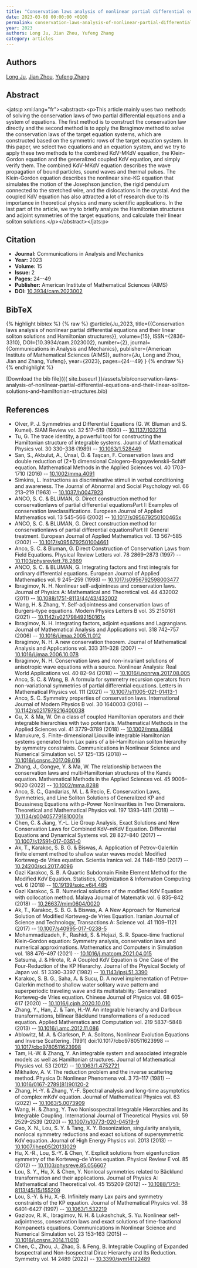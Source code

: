 ```yaml
---
title: "Conservation laws analysis of nonlinear partial differential equations and their linear soliton solutions and Hamiltonian structures"
date: 2023-03-08 00:00:00 +0100
permalink: conservation-laws-analysis-of-nonlinear-partial-differential-equations-and-their-linear-soliton-solutions-and-hamiltonian-structures
year: 2023
authors: Long Ju, Jian Zhou, Yufeng Zhang
category: articles
---
```

 
## Authors
[Long Ju](authors/long-ju), [Jian Zhou](authors/jian-zhou), [Yufeng Zhang](authors/yufeng-zhang)
 
## Abstract
<jats:p xml:lang="fr">&lt;abstract&gt;&lt;p&gt;This article mainly uses two methods of solving the conservation laws of two partial differential equations and a system of equations. The first method is to construct the conservation law directly and the second method is to apply the Ibragimov method to solve the conservation laws of the target equation systems, which are constructed based on the symmetric rows of the target equation system. In this paper, we select two equations and an equation system, and we try to apply these two methods to the combined KdV-MKdV equation, the Klein-Gordon equation and the generalized coupled KdV equation, and simply verify them. The combined KdV-MKdV equation describes the wave propagation of bound particles, sound waves and thermal pulses. The Klein-Gordon equation describes the nonlinear sine-KG equation that simulates the motion of the Josephson junction, the rigid pendulum connected to the stretched wire, and the dislocations in the crystal. And the coupled KdV equation has also attracted a lot of research due to its importance in theoretical physics and many scientific applications. In the last part of the article, we try to briefly analyze the Hamiltonian structures and adjoint symmetries of the target equations, and calculate their linear soliton solutions.&lt;/p&gt;&lt;/abstract&gt;</jats:p>
 
## Citation
- **Journal:** Communications in Analysis and Mechanics
- **Year:** 2023
- **Volume:** 15
- **Issue:** 2
- **Pages:** 24--49
- **Publisher:** American Institute of Mathematical Sciences (AIMS)
- **DOI:** [10.3934/cam.2023002](https://doi.org/10.3934/cam.2023002)
 
## BibTeX
{% highlight bibtex %}
{% raw %}
@article{Ju_2023,
  title={{Conservation laws analysis of nonlinear partial differential equations and their linear soliton solutions and Hamiltonian structures}},
  volume={15},
  ISSN={2836-3310},
  DOI={10.3934/cam.2023002},
  number={2},
  journal={Communications in Analysis and Mechanics},
  publisher={American Institute of Mathematical Sciences (AIMS)},
  author={Ju, Long and Zhou, Jian and Zhang, Yufeng},
  year={2023},
  pages={24--49}
}
{% endraw %}
{% endhighlight %}
 
[Download the bib file]({{ site.baseurl }}/assets/bib/conservation-laws-analysis-of-nonlinear-partial-differential-equations-and-their-linear-soliton-solutions-and-hamiltonian-structures.bib)
 
## References
- Olver, P. J. Symmetries and Differential Equations (G. W. Bluman and S. Kumei). SIAM Review vol. 32 517–519 (1990) -- [10.1137/1032114](https://doi.org/10.1137/1032114)
- Tu, G. The trace identity, a powerful tool for constructing the Hamiltonian structure of integrable systems. Journal of Mathematical Physics vol. 30 330–338 (1989) -- [10.1063/1.528449](https://doi.org/10.1063/1.528449)
- San, S., Akbulut, A., Ünsal, Ö. & Taşcan, F. Conservation laws and double reduction of (2+1) dimensional Calogero–Bogoyavlenskii–Schiff equation. Mathematical Methods in the Applied Sciences vol. 40 1703–1710 (2016) -- [10.1002/mma.4091](https://doi.org/10.1002/mma.4091)
- Simkins, L. Instructions as discriminative stimuli in verbal conditioning and awareness. The Journal of Abnormal and Social Psychology vol. 66 213–219 (1963) -- [10.1037/h0047923](https://doi.org/10.1037/h0047923)
- ANCO, S. C. & BLUMAN, G. Direct construction method for conservationlaws of partial differential equationsPart I: Examples of conservation lawclassifications. European Journal of Applied Mathematics vol. 13 545–566 (2002) -- [10.1017/s095679250100465x](https://doi.org/10.1017/s095679250100465x)
- ANCO, S. C. & BLUMAN, G. Direct construction method for conservationlaws of partial differential equationsPart II: General treatment. European Journal of Applied Mathematics vol. 13 567–585 (2002) -- [10.1017/s0956792501004661](https://doi.org/10.1017/s0956792501004661)
- Anco, S. C. & Bluman, G. Direct Construction of Conservation Laws from Field Equations. Physical Review Letters vol. 78 2869–2873 (1997) -- [10.1103/physrevlett.78.2869](https://doi.org/10.1103/physrevlett.78.2869)
- ANCO, S. C. & BLUMAN, G. Integrating factors and first integrals for ordinary differential equations. European Journal of Applied Mathematics vol. 9 245–259 (1998) -- [10.1017/s0956792598003477](https://doi.org/10.1017/s0956792598003477)
- Ibragimov, N. H. Nonlinear self-adjointness and conservation laws. Journal of Physics A: Mathematical and Theoretical vol. 44 432002 (2011) -- [10.1088/1751-8113/44/43/432002](https://doi.org/10.1088/1751-8113/44/43/432002)
- Wang, H. & Zhang, Y. Self-adjointness and conservation laws of Burgers-type equations. Modern Physics Letters B vol. 35 2150161 (2021) -- [10.1142/s021798492150161x](https://doi.org/10.1142/s021798492150161x)
- Ibragimov, N. H. Integrating factors, adjoint equations and Lagrangians. Journal of Mathematical Analysis and Applications vol. 318 742–757 (2006) -- [10.1016/j.jmaa.2005.11.012](https://doi.org/10.1016/j.jmaa.2005.11.012)
- Ibragimov, N. H. A new conservation theorem. Journal of Mathematical Analysis and Applications vol. 333 311–328 (2007) -- [10.1016/j.jmaa.2006.10.078](https://doi.org/10.1016/j.jmaa.2006.10.078)
- Ibragimov, N. H. Conservation laws and non-invariant solutions of anisotropic wave equations with a source. Nonlinear Analysis: Real World Applications vol. 40 82–94 (2018) -- [10.1016/j.nonrwa.2017.08.005](https://doi.org/10.1016/j.nonrwa.2017.08.005)
- Anco, S. C. & Wang, B. A formula for symmetry recursion operators from non-variational symmetries of partial differential equations. Letters in Mathematical Physics vol. 111 (2021) -- [10.1007/s11005-021-01413-1](https://doi.org/10.1007/s11005-021-01413-1)
- Anco, S. C. Symmetry properties of conservation laws. International Journal of Modern Physics B vol. 30 1640003 (2016) -- [10.1142/s0217979216400038](https://doi.org/10.1142/s0217979216400038)
- Gu, X. & Ma, W. On a class of coupled Hamiltonian operators and their integrable hierarchies with two potentials. Mathematical Methods in the Applied Sciences vol. 41 3779–3789 (2018) -- [10.1002/mma.4864](https://doi.org/10.1002/mma.4864)
- Manukure, S. Finite-dimensional Liouville integrable Hamiltonian systems generated from Lax pairs of a bi-Hamiltonian soliton hierarchy by symmetry constraints. Communications in Nonlinear Science and Numerical Simulation vol. 57 125–135 (2018) -- [10.1016/j.cnsns.2017.09.016](https://doi.org/10.1016/j.cnsns.2017.09.016)
- Zhang, J., Gongye, Y. & Ma, W. The relationship between the conservation laws and multi‐Hamiltonian structures of the Kundu equation. Mathematical Methods in the Applied Sciences vol. 45 9006–9020 (2022) -- [10.1002/mma.8288](https://doi.org/10.1002/mma.8288)
- Anco, S. C., Gandarias, M. L. & Recio, E. Conservation Laws, Symmetries, and Line Soliton Solutions of Generalized KP and Boussinesq Equations with p-Power Nonlinearities in Two Dimensions. Theoretical and Mathematical Physics vol. 197 1393–1411 (2018) -- [10.1134/s004057791810001x](https://doi.org/10.1134/s004057791810001x)
- Chen, C. & Jiang, Y.-L. Lie Group Analysis, Exact Solutions and New Conservation Laws for Combined KdV–mKdV Equation. Differential Equations and Dynamical Systems vol. 28 827–840 (2017) -- [10.1007/s12591-017-0351-0](https://doi.org/10.1007/s12591-017-0351-0)
- Ak, T., Karakoc, S. B. G. & Biswas, A. Application of Petrov-Galerkin finite element method to shallow water waves model: Modified Korteweg-de Vries equation. Scientia Iranica vol. 24 1148–1159 (2017) -- [10.24200/sci.2017.4096](https://doi.org/10.24200/sci.2017.4096)
- Gazi Karakoc, S. B. A Quartic Subdomain Finite Element Method for the Modified KdV Equation. Statistics, Optimization &amp; Information Computing vol. 6 (2018) -- [10.19139/soic.v6i4.485](https://doi.org/10.19139/soic.v6i4.485)
- Gazi Karakoc, S. B. Numerical solutions of the modified KdV Equation with collocation method. Malaya Journal of Matematik vol. 6 835–842 (2018) -- [10.26637/mjm0604/0020](https://doi.org/10.26637/mjm0604/0020)
- Ak, T., Karakoc, S. B. G. & Biswas, A. A New Approach for Numerical Solution of Modified Korteweg-de Vries Equation. Iranian Journal of Science and Technology, Transactions A: Science vol. 41 1109–1121 (2017) -- [10.1007/s40995-017-0238-5](https://doi.org/10.1007/s40995-017-0238-5)
- Mohammadizadeh, F., Rashidi, S. & Hejazi, S. R. Space–time fractional Klein-Gordon equation: Symmetry analysis, conservation laws and numerical approximations. Mathematics and Computers in Simulation vol. 188 476–497 (2021) -- [10.1016/j.matcom.2021.04.015](https://doi.org/10.1016/j.matcom.2021.04.015)
- Satsuma, J. & Hirota, R. A Coupled KdV Equation is One Case of the Four-Reduction of the KP Hierarchy. Journal of the Physical Society of Japan vol. 51 3390–3397 (1982) -- [10.1143/jpsj.51.3390](https://doi.org/10.1143/jpsj.51.3390)
- Karakoc, S. B. G., Saha, A. & Sucu, D. A novel implementation of Petrov-Galerkin method to shallow water solitary wave pattern and superperiodic traveling wave and its multistability: Generalized Korteweg-de Vries equation. Chinese Journal of Physics vol. 68 605–617 (2020) -- [10.1016/j.cjph.2020.10.010](https://doi.org/10.1016/j.cjph.2020.10.010)
- Zhang, Y., Han, Z. & Tam, H.-W. An integrable hierarchy and Darboux transformations, bilinear Bäcklund transformations of a reduced equation. Applied Mathematics and Computation vol. 219 5837–5848 (2013) -- [10.1016/j.amc.2012.11.086](https://doi.org/10.1016/j.amc.2012.11.086)
- Ablowitz, M. A. & Clarkson, P. A. Solitons, Nonlinear Evolution Equations and Inverse Scattering. (1991) doi:10.1017/cbo9780511623998 -- [10.1017/cbo9780511623998](https://doi.org/10.1017/cbo9780511623998)
- Tam, H.-W. & Zhang, Y. An integrable system and associated integrable models as well as Hamiltonian structures. Journal of Mathematical Physics vol. 53 (2012) -- [10.1063/1.4752721](https://doi.org/10.1063/1.4752721)
- Mikhailov, A. V. The reduction problem and the inverse scattering method. Physica D: Nonlinear Phenomena vol. 3 73–117 (1981) -- [10.1016/0167-2789(81)90120-2](https://doi.org/10.1016/0167-2789(81)90120-2)
- Zhang, H.-Y. & Zhang, Y.-F. Spectral analysis and long-time asymptotics of complex mKdV equation. Journal of Mathematical Physics vol. 63 (2022) -- [10.1063/5.0073909](https://doi.org/10.1063/5.0073909)
- Wang, H. & Zhang, Y. Two Nonisospectral Integrable Hierarchies and its Integrable Coupling. International Journal of Theoretical Physics vol. 59 2529–2539 (2020) -- [10.1007/s10773-020-04519-9](https://doi.org/10.1007/s10773-020-04519-9)
- Gao, X. N., Lou, S. Y. & Tang, X. Y. Bosonization, singularity analysis, nonlocal symmetry reductions and exact solutions of supersymmetric KdV equation. Journal of High Energy Physics vol. 2013 (2013) -- [10.1007/jhep05(2013)029](https://doi.org/10.1007/jhep05(2013)029)
- Hu, X.-R., Lou, S.-Y. & Chen, Y. Explicit solutions from eigenfunction symmetry of the Korteweg–de Vries equation. Physical Review E vol. 85 (2012) -- [10.1103/physreve.85.056607](https://doi.org/10.1103/physreve.85.056607)
- Lou, S. Y., Hu, X. & Chen, Y. Nonlocal symmetries related to Bäcklund transformation and their applications. Journal of Physics A: Mathematical and Theoretical vol. 45 155209 (2012) -- [10.1088/1751-8113/45/15/155209](https://doi.org/10.1088/1751-8113/45/15/155209)
- Lou, S.-Y. & Hu, X.-B. Infinitely many Lax pairs and symmetry constraints of the KP equation. Journal of Mathematical Physics vol. 38 6401–6427 (1997) -- [10.1063/1.532219](https://doi.org/10.1063/1.532219)
- Gazizov, R. K., Ibragimov, N. H. & Lukashchuk, S. Yu. Nonlinear self-adjointness, conservation laws and exact solutions of time-fractional Kompaneets equations. Communications in Nonlinear Science and Numerical Simulation vol. 23 153–163 (2015) -- [10.1016/j.cnsns.2014.11.010](https://doi.org/10.1016/j.cnsns.2014.11.010)
- Chen, C., Zhou, J., Zhao, S. & Feng, B. Integrable Coupling of Expanded Isospectral and Non-Isospectral Dirac Hierarchy and Its Reduction. Symmetry vol. 14 2489 (2022) -- [10.3390/sym14122489](https://doi.org/10.3390/sym14122489)

